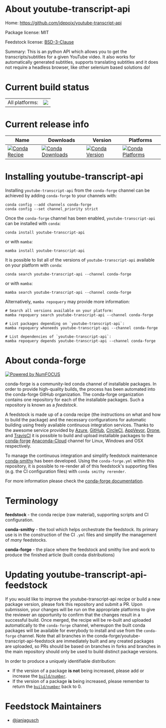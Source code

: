 About youtube-transcript-api
============================

Home: https://github.com/jdepoix/youtube-transcript-api

Package license: MIT

Feedstock license: [BSD-3-Clause](https://github.com/conda-forge/youtube-transcript-api-feedstock/blob/main/LICENSE.txt)

Summary: This is an python API which allows you to get the transcripts/subtitles for a given YouTube video. It also works for automatically generated subtitles, supports translating subtitles and it does not require a headless browser, like other selenium based solutions do!

Current build status
====================


<table><tr><td>All platforms:</td>
    <td>
      <a href="https://dev.azure.com/conda-forge/feedstock-builds/_build/latest?definitionId=12413&branchName=main">
        <img src="https://dev.azure.com/conda-forge/feedstock-builds/_apis/build/status/youtube-transcript-api-feedstock?branchName=main">
      </a>
    </td>
  </tr>
</table>

Current release info
====================

| Name | Downloads | Version | Platforms |
| --- | --- | --- | --- |
| [![Conda Recipe](https://img.shields.io/badge/recipe-youtube--transcript--api-green.svg)](https://anaconda.org/conda-forge/youtube-transcript-api) | [![Conda Downloads](https://img.shields.io/conda/dn/conda-forge/youtube-transcript-api.svg)](https://anaconda.org/conda-forge/youtube-transcript-api) | [![Conda Version](https://img.shields.io/conda/vn/conda-forge/youtube-transcript-api.svg)](https://anaconda.org/conda-forge/youtube-transcript-api) | [![Conda Platforms](https://img.shields.io/conda/pn/conda-forge/youtube-transcript-api.svg)](https://anaconda.org/conda-forge/youtube-transcript-api) |

Installing youtube-transcript-api
=================================

Installing `youtube-transcript-api` from the `conda-forge` channel can be achieved by adding `conda-forge` to your channels with:

```
conda config --add channels conda-forge
conda config --set channel_priority strict
```

Once the `conda-forge` channel has been enabled, `youtube-transcript-api` can be installed with `conda`:

```
conda install youtube-transcript-api
```

or with `mamba`:

```
mamba install youtube-transcript-api
```

It is possible to list all of the versions of `youtube-transcript-api` available on your platform with `conda`:

```
conda search youtube-transcript-api --channel conda-forge
```

or with `mamba`:

```
mamba search youtube-transcript-api --channel conda-forge
```

Alternatively, `mamba repoquery` may provide more information:

```
# Search all versions available on your platform:
mamba repoquery search youtube-transcript-api --channel conda-forge

# List packages depending on `youtube-transcript-api`:
mamba repoquery whoneeds youtube-transcript-api --channel conda-forge

# List dependencies of `youtube-transcript-api`:
mamba repoquery depends youtube-transcript-api --channel conda-forge
```


About conda-forge
=================

[![Powered by
NumFOCUS](https://img.shields.io/badge/powered%20by-NumFOCUS-orange.svg?style=flat&colorA=E1523D&colorB=007D8A)](https://numfocus.org)

conda-forge is a community-led conda channel of installable packages.
In order to provide high-quality builds, the process has been automated into the
conda-forge GitHub organization. The conda-forge organization contains one repository
for each of the installable packages. Such a repository is known as a *feedstock*.

A feedstock is made up of a conda recipe (the instructions on what and how to build
the package) and the necessary configurations for automatic building using freely
available continuous integration services. Thanks to the awesome service provided by
[Azure](https://azure.microsoft.com/en-us/services/devops/), [GitHub](https://github.com/),
[CircleCI](https://circleci.com/), [AppVeyor](https://www.appveyor.com/),
[Drone](https://cloud.drone.io/welcome), and [TravisCI](https://travis-ci.com/)
it is possible to build and upload installable packages to the
[conda-forge](https://anaconda.org/conda-forge) [Anaconda-Cloud](https://anaconda.org/)
channel for Linux, Windows and OSX respectively.

To manage the continuous integration and simplify feedstock maintenance
[conda-smithy](https://github.com/conda-forge/conda-smithy) has been developed.
Using the ``conda-forge.yml`` within this repository, it is possible to re-render all of
this feedstock's supporting files (e.g. the CI configuration files) with ``conda smithy rerender``.

For more information please check the [conda-forge documentation](https://conda-forge.org/docs/).

Terminology
===========

**feedstock** - the conda recipe (raw material), supporting scripts and CI configuration.

**conda-smithy** - the tool which helps orchestrate the feedstock.
                   Its primary use is in the construction of the CI ``.yml`` files
                   and simplify the management of *many* feedstocks.

**conda-forge** - the place where the feedstock and smithy live and work to
                  produce the finished article (built conda distributions)


Updating youtube-transcript-api-feedstock
=========================================

If you would like to improve the youtube-transcript-api recipe or build a new
package version, please fork this repository and submit a PR. Upon submission,
your changes will be run on the appropriate platforms to give the reviewer an
opportunity to confirm that the changes result in a successful build. Once
merged, the recipe will be re-built and uploaded automatically to the
`conda-forge` channel, whereupon the built conda packages will be available for
everybody to install and use from the `conda-forge` channel.
Note that all branches in the conda-forge/youtube-transcript-api-feedstock are
immediately built and any created packages are uploaded, so PRs should be based
on branches in forks and branches in the main repository should only be used to
build distinct package versions.

In order to produce a uniquely identifiable distribution:
 * If the version of a package **is not** being increased, please add or increase
   the [``build/number``](https://docs.conda.io/projects/conda-build/en/latest/resources/define-metadata.html#build-number-and-string).
 * If the version of a package **is** being increased, please remember to return
   the [``build/number``](https://docs.conda.io/projects/conda-build/en/latest/resources/define-metadata.html#build-number-and-string)
   back to 0.

Feedstock Maintainers
=====================

* [@janjagusch](https://github.com/janjagusch/)

